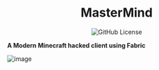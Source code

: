 <div align="center">

# MasterMind

![GitHub License](https://img.shields.io/github/license/Snowiiii/MasterMind)

</div>

**A Modern Minecraft hacked client using Fabric**

![image](https://github.com/Snowiiii/MasterMind/assets/71594357/05b8f377-0593-4946-a686-e7f3ade48f1b)
